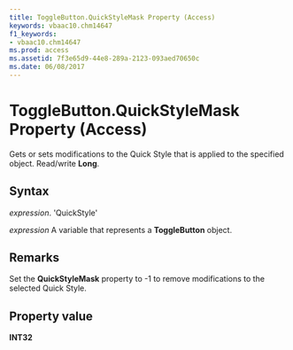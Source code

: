 ```yaml
---
title: ToggleButton.QuickStyleMask Property (Access)
keywords: vbaac10.chm14647
f1_keywords:
- vbaac10.chm14647
ms.prod: access
ms.assetid: 7f3e65d9-44e8-289a-2123-093aed70650c
ms.date: 06/08/2017
---
```



# ToggleButton.QuickStyleMask Property (Access)

Gets or sets modifications to the Quick Style that is applied to the specified object. Read/write  **Long**.


## Syntax

 _expression_. 'QuickStyle'

 _expression_ A variable that represents a **ToggleButton** object.


## Remarks

Set the  **QuickStyleMask** property to -1 to remove modifications to the selected Quick Style.


## Property value

 **INT32**


